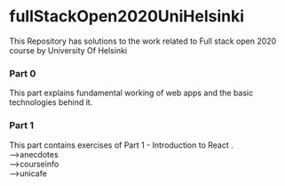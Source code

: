 # fullStackOpen2020UniHelsinki
This Repository has solutions to the work related to Full stack open 2020 course by University Of Helsinki
### Part 0
This part explains fundamental working of web apps and the basic technologies behind it. 

### Part 1
This part contains exercises of Part 1 - Introduction to React .<br />
    -->anecdotes <br/>
    -->courseinfo <br />
    -->unicafe <br />

